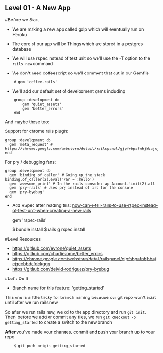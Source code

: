 Level 01 - A New App
-----------

#Before we Start
* We are making a new app called golp which will eventually run on Heroku

* The core of our app will be Things which are stored in a postgres database

* We will use rspec instead of test unit so we'll use the -T option to the ```rails new``` command

* We don't need coffeescript so we'll comment that out in our Gemfile

```
    # gem 'coffee-rails'
```

* We'll add our default set of development gems including

```
	group :development do
		gem 'quiet_assets'
		gem 'better_errors'
	end
```

And maybe these too:

Support for chrome rails plugin:

    group :development do
      gem 'meta_request' # https://chrome.google.com/webstore/detail/railspanel/gjpfobpafnhjhbajcjgccbbdofdckggg
    end

For pry / debugging fans:

    group :development do
      gem 'binding_of_caller' # Going up the stack  binding.of_caller(2).eval('var = :hello')
      gem 'awesome_print' # In the rails console: ap Account.limit(2).all
      gem 'pry-rails' # Uses pry instead of irb for the console
      gem 'pry-byebug'
    end

* Add RSpec after reading this:
[how-can-i-tell-rails-to-use-rspec-instead-of-test-unit-when-creating-a-new-rails](http://stackoverflow.com/questions/6728618/how-can-i-tell-rails-to-use-rspec-instead-of-test-unit-when-creating-a-new-rails)

    gem 'rspec-rails'

    $ bundle install
    $ rails g rspec:install


#Level Resources

* https://github.com/evrone/quiet_assets
* https://github.com/charliesome/better_errors
* https://chrome.google.com/webstore/detail/railspanel/gjpfobpafnhjhbajcjgccbbdofdckggg
* https://github.com/deivid-rodriguez/pry-byebug

#Let's Do It

* Branch name for this feature: 'getting_started'

This one is a little tricky for branch naming because our git repo won't exist until after we run rails new

So after we run rails new, we cd to the app directory and run ```git init```. Then, before we add or commit any files,
we run ```git checkout -b getting_started``` to create a switch to the new branch

__After__ you've made your changes, commit and push your branch up to your repo

```
	$ git push origin getting_started 
```


